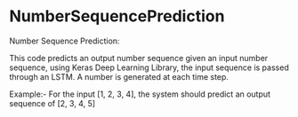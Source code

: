 # NumberSequencePrediction

Number Sequence Prediction:

This code predicts an output number sequence given an input number sequence, using Keras Deep Learning Library, the input sequence is passed through an LSTM. A number is generated at each time step.

Example:- For the input [1, 2, 3, 4], the system should predict an output sequence of [2, 3, 4, 5]
